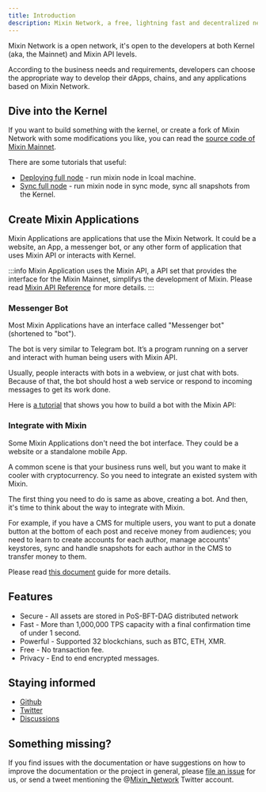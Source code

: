```yaml
---
title: Introduction
description: Mixin Network, a free, lightning fast and decentralized network for transferring digital assets.
---
```


Mixin Network is a open network, it's open to the developers at both Kernel (aka, the Mainnet) and Mixin API levels.

According to the business needs and requirements, developers can choose the appropriate way to develop their dApps, chains, and any applications based on Mixin Network.

## Dive into the Kernel

If you want to build something with the kernel, or create a fork of Mixin Network with some modifications you like, you can read the [source code of Mixin Mainnet](https://github.com/MixinNetwork/mixin).

There are some tutorials that useful:

- [Deploying full node](mainnet/guide/full-node-join) - run mixin node in lcoal machine.
- [Sync full node](mainnet/guide/sync-full-node) - run mixin node in sync mode, sync all snapshots from the Kernel.

## Create Mixin Applications

Mixin Applications are applications that use the Mixin Network. It could be a website, an App, a messenger bot, or any other form of application that uses Mixin API or interacts with Kernel.

:::info
Mixin Application uses the Mixin API, a API set that provides the interface for the Mixin Mainnet, simplifys the development of Mixin. Please read [Mixin API Reference](api/guide) for more details.
:::

### Messenger Bot

Most Mixin Applications have an interface called "Messenger bot"(shortened to "bot").

The bot is very similar to Telegram bot. It’s a program running on a server and interact with human being users with Mixin API.

Usually, people interacts with bots in a webview, or just chat with bots. Because of that, the bot should host a web service or respond to incoming messages to get its work done.

Here is [a tutorial](dapp/getting-started/create-dapp) that shows you how to build a bot with the Mixin API:

###  Integrate with Mixin

Some Mixin Applications don't need the bot interface. They could be a website or a standalone mobile App.

A common scene is that your business runs well, but you want to make it cooler with cryptocurrency. So you need to integrate an existed system with Mixin.

The first thing you need to do is same as above, creating a bot. And then, it's time to think about the way to integrate with Mixin.

For example, if you have a CMS for multiple users, you want to put a donate button at the bottom of each post and receive money from audiences; you need to learn to create accounts for each author, manage accounts' keystores, sync and handle snapshots for each author in the CMS to transfer money to them.

Please read [this document](dapp/mixin-applications) guide for more details.

## Features

- Secure - All assets are stored in PoS-BFT-DAG distributed network
- Fast - More than 1,000,000 TPS capacity with a final confirmation time of under 1 second.
- Powerful - Supported 32 blockchians, such as BTC, ETH, XMR.
- Free - No transaction fee.
- Privacy - End to end encrypted messages.

## Staying informed

- [Github](https://github.com/MixinNetwork)
- [Twitter](https://twitter.com/Mixin_Network)
- [Discussions](https://github.com/MixinNetwork/mixin/discussions)

## Something missing?

If you find issues with the documentation or have suggestions on how to improve the documentation or the project in general, please [file an issue](https://github.com/MixinNetwork/developers.mixin.one/issues) for us, or send a tweet mentioning the @[Mixin_Network](https://twitter.com/Mixin_Network) Twitter account.

